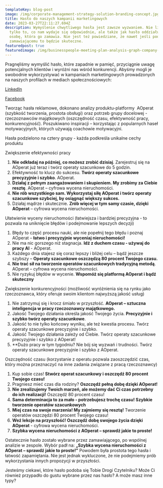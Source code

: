 ```yaml
---
templateKey: blog-post
image: /img/corporate-management-strategy-solution-branding-concept.jpg
title: Hasło do naszych kampanii marketingowych
date: 2023-03-27T22:11:27.694Z
description: Wymyślenie chwytliwego hasła jest zawsze wyzwaniem. Nie liczy się
  tylko to, co nam wydaje się odpowiednie, ale także jak hasło oddziałuje na
  osobę, która go zamawia. Nie jest też powiedziane, że nawet jeśli podoba się
  zamawiającemu to będzie skuteczne.
featuredpost: true
featuredimage: /img/businesspeople-meeting-plan-analysis-graph-company-finance-strat.jpg
---
```

Pragnęliśmy wymyślić hasło, które zapadnie w pamięć, przyciągnie uwagę potencjalnych klientów i wyróżni nas wśród konkurencji. Abyśmy mogli je swobodnie wykorzystywać w kampaniach marketingowych prowadzonych na naszych  profilach w mediach społecznościowych:

[LinkedIn](https://www.linkedin.com/company/aoperat)

[Facebook](<https://www.facebook.com/aoperatpl>)

Tworząc hasła reklamowe, dokonano analizy produktu-platformy  AOperat (szybkość tworzenia, prostota obsługi) oraz potrzeb grupy docelowej - rzeczoznawców majątkowych (oszczędność czasu, efektywność pracy, konkurencyjność). Poszukiwano inspiracji – korzystając z popularnych haseł motywacyjnych, których używają coachowie motywacyjni.

Hasła podzielono na cztery grupy - każda podkreśla unikalne cechy produktu

Zwiększenie efektywności pracy

1. **Nie odkładaj na później, co możesz zrobić dzisiaj**. Zarejestruj się na AOperat już teraz i twórz operaty szacunkowe do 5 godzin.
2. Efektywność to klucz do sukcesu. **Twórz operaty szacunkowe precyzyjnie i szybko**. AOperat.
3. **Działaj z pełnym zaangażowaniem i skupieniem. My zrobimy za Ciebie resztę**. AOperat – cyfrowa wycena nieruchomości.
4. **Nie rób wszystkiego sam. Wykorzystaj siłę AOperat i twórz operaty szacunkowe szybciej, by osiągnąć większy sukces.**
5. Działaj mądrze i skutecznie. **Zrób więcej w tym samy czasie, dzięki AOperat** – cyfrowa wycena nieruchomości.

Ułatwienie wyceny nieruchomości (łatwiejsza i bardziej precyzyjna - to pozwala na uniknięcie błędów i podejmowanie lepszych decyzji)

1. Błędy to część procesu nauki, ale nie popełnij tego błędu i poznaj AOperat – **łatwo i precyzyjnie wyceniaj nieruchomości!**
2. Nie ma nic gorszego niż stagnacja. **Idź z duchem czasu - używaj do pracy AI** - AOperat.
3. Każdego dnia stajesz się coraz lepszy i bliżej celu – bądź jeszcze szybszy – **Operaty szacunkowe oszczędzą  80 procent Twojego czasu.**
4. **Nie trać sił na tworzenie operatów szacunkowych tradycyjną metodą**. AOperat – cyfrowa wycena nieruchomości.
5. Nie ryzykuj błędów w wycenie. **Wspomóż się platformą AOperat i bądź skuteczny**

Zwiększenie konkurencyjności (możliwość wyróżnienia się na rynku jako rzeczoznawca, który oferuje swoim klientom najwyższą jakość usług)

1. Nie zatrzymuj się i krocz śmiało w przyszłość. **AOperat – sztuczna inteligencja w pracy rzeczoznawcy majątkowego.**
2. Jakość Twojego działania określa jakość Twojego życia. **Precyzyjnie i szybko twórz operaty szacunkowe**.
3. Jakość to nie tylko końcowy wyniku, ale też kwestia procesu. Twórz operaty szacunkowe precyzyjnie i szybko.
4. Jakość Twojego działania zależy od Ciebie. Twórz operaty szacunkowe precyzyjnie i szybko z AOperat!
5. **Dużo pracy w tym tygodniu? Nie bój się wyzwań i trudności. Twórz operaty szacunkowe precyzyjnie i szybko z AOperat. 

Oszczędność czasu (korzystanie z operatu pozwala zaoszczędzić czas, który można przeznaczyć na inne zadania związane z pracą rzeczoznawcy)

1. Kup sobie czas! **Stwórz operat szacunkowy i oszczędź 80 procent Twojego czasu!**
2. Pragniesz mieć czas dla rodziny? **Oszczędź pełną dobę dzięki AOperat!**
3. **Nie zrealizujemy Twoich marzeń, ale możemy dać Ci czas potrzebny do ich realizacji!** Oszczędź 80 procent czasu!
4. **Sama determinacja to za mało - potrzebujesz trochę czasu! Szybkie tworzenie operatów szacunkowych**
5. **Miej czas na swoje marzenia! My zajmiemy się resztą!** Tworzenie operatów oszczędzi 80 procent Twojego czasu!
6. **Weź lekcje na przyszłość! Oszczędź dobę swojego życia dzięki AOperat** - cyfrowa wycena nieruchomości.
7. **Szybka wycena nieruchomości z AOperat – sprawdź jakie to proste!**

Ostatecznie hasło zostało wybrane przez zamawiającego, po wspólnej analizie w zespole. Wybór padł na:
**„Szybka wycena nieruchomości z AOperat – sprawdź jakie to proste!”**
Powodem była prostota tego hasła i łatwość zapamiętania. Nie jest jednak wykluczone, że nie podejmiemy prób wykorzystania innych propozycji w przyszłości.

Jesteśmy ciekawi, które hasło podoba się Tobie Drogi Czytelniku? Może Ci również przypadło do gustu wybrane przez nas hasło? A może masz inne typy?
